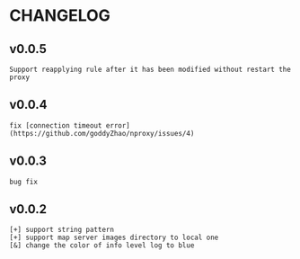# CHANGELOG

## v0.0.5

    Support reapplying rule after it has been modified without restart the proxy    

## v0.0.4

    fix [connection timeout error](https://github.com/goddyZhao/nproxy/issues/4)

## v0.0.3
    
    bug fix

## v0.0.2

    [+] support string pattern
    [+] support map server images directory to local one
    [&] change the color of info level log to blue 
